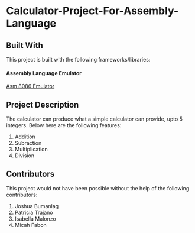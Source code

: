 # Calculator-Project-For-Assembly-Language

## Built With

This project is built with the following frameworks/libraries:
#### Assembly Language Emulator
[Asm 8086 Emulator](https://emu8086-microprocessor-emulator.en.softonic.com/#:~:text=EMU8086%20%2D%20MICROPROCESSOR%20EMULATOR%20is%20a,the%201980s%20and%20early%201990s.)


## Project Description
The calculator can produce what a simple calculator can provide, upto 5 integers. Below here are the following features:

1. Addition
2. Subraction
3. Multiplication
4. Division

## Contributors

This project would not have been possible without the help of the following contributors:

1. Joshua Bumanlag
2. Patricia Trajano 
3. Isabella Malonzo 
4. Micah Fabon
